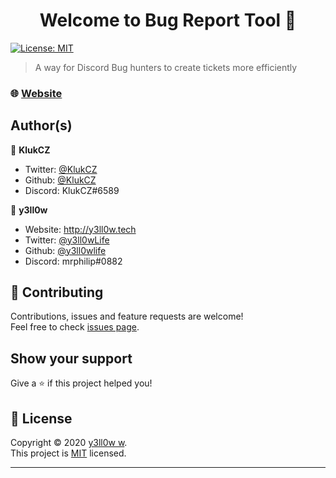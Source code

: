 <h1 align="center">Welcome to Bug Report Tool 👋</h1>
<p>
  <a href="https://github.com/y3ll0wlife/bug-report-tool/blob/master/LICENSE" target="_blank">
    <img alt="License: MIT" src="https://img.shields.io/badge/License-MIT-yellow.svg" />
  </a>
</p>

> A way for Discord Bug hunters to create tickets more efficiently

### 🌐 [Website](https://y3ll0wlife.github.io/bug-report-tool/)


## Author(s)
👤 **KlukCZ**

* Twitter: [@KlukCZ](https://twitter.com/KlukCZ)
* Github: [@KlukCZ](https://github.com/KlukCZ)
* Discord: KlukCZ#6589


👤 **y3ll0w**

* Website: http://y3ll0w.tech
* Twitter: [@y3ll0wLife](https://twitter.com/y3ll0wLife)
* Github: [@y3ll0wlife](https://github.com/y3ll0wlife)
* Discord: mrphilip#0882

## 🤝 Contributing

Contributions, issues and feature requests are welcome!<br />Feel free to check [issues page](https://github.com/y3ll0wlife/bug-report-tool/issues).

## Show your support

Give a ⭐️ if this project helped you!

## 📝 License

Copyright © 2020 [ y3ll0w w](https://github.com/y3ll0wlife).<br />
This project is [MIT](https://github.com/y3ll0wlife/bug-report-tool/blob/master/LICENSE) licensed.

***

<!---
This README was generated with ❤️ by [readme-md-generator](https://github.com/kefranabg/readme-md-generator)
--->

